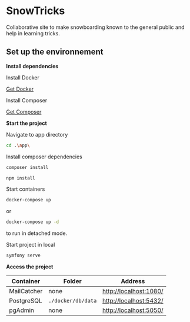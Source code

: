 
# SnowTricks

Collaborative site to make snowboarding known to the general public and help in learning tricks.


## Set up the environnement

**Install dependencies**

 
Install Docker

[Get Docker](https://docs.docker.com/get-docker/)

  

Install Composer

[Get Composer](https://getcomposer.org/)

  

**Start the project**

  

Navigate to app directory

  

```sh
cd .\app\
```

  

Install composer dependencies

```sh
composer install
```

```sh
npm install
```

  

Start containers

```sh
docker-compose up
```

or

```sh
docker-compose up -d
```

to run in detached mode.

  

Start project in local

```sh
symfony serve
```

  
  

**Access the project**

|Container| Folder | Address |
|--|--|:--:|
| MailCatcher  | none  | [http://localhost:1080/](http://localhost:1080/) |
| PostgreSQL | ``./docker/db/data`` | [http://localhost:5432/](http://localhost:5432/) |
| pgAdmin | none | [http://localhost:5050/](http://localhost:5050/) |

